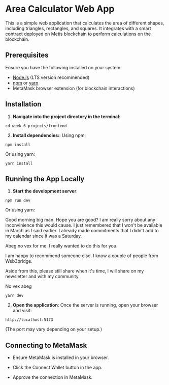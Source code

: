 # Area Calculator Web App

This is a simple web application that calculates the area of different shapes, including triangles, rectangles, and squares. It integrates with a smart contract deployed on Metis blockchain to perform calculations on the blockchain.

## Prerequisites

Ensure you have the following installed on your system:

- [Node.js](https://nodejs.org/) (LTS version recommended)
- [npm](https://www.npmjs.com/) or [yarn](https://yarnpkg.com/)
- MetaMask browser extension (for blockchain interactions)

## Installation

1. **Navigate into the project directory in the terminal**:

```
cd week-6-projects/frontend
```

2. **Install dependencies:**:
   Using npm:

```
npm install
```

Or using yarn:

```
yarn install
```

## Running the App Locally

1. **Start the development server**:

```
npm run dev
```

Or using yarn:

Good morning big man. Hope you are good?
I am really sorry about any inconvinience this would cause. I just remembered that I won't be available in March as I said earlier. I already made commitments that I didn't add to my calendar since it was a Saturday.

Abeg no vex for me. I really wanted to do this for you.

I am happy to recommend someone else. I know a couple of people from Web3bridge. 

Aside from this, please still share when it's time, I will share on my newsletter and with my community

No vex abeg
```
yarn dev
```

2. **Open the application**:
   Once the server is running, open your browser and visit:

```
http://localhost:5173
```

(The port may vary depending on your setup.)

## Connecting to MetaMask

- Ensure MetaMask is installed in your browser.

- Click the Connect Wallet button in the app.

- Approve the connection in MetaMask.
